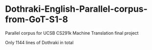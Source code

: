 # Dothraki-English-Parallel-corpus-from-GoT-S1-8

Parallel corpus for UCSB CS291k Machine Translation final project 

Only 1144 lines of Dothraki in total
